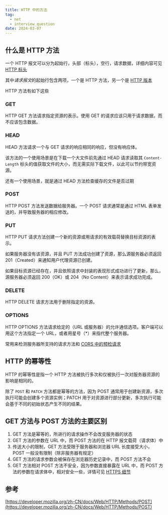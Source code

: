 ```yaml
---
title: HTTP 中的方法
tag:
  - net
  - interview_question
date: 2024-03-07
---
```


## 什么是 HTTP 方法

一个 HTTP 报文可以分为起始行，头部（标头），空行，请求数据，详细内容可见 [HTTP 标头](./HTTP_head.md)

其中*请求报文*的起始行包含两项，一个是 HTTP 方法，另一个是 [HTTP 版本](./HTTP_version.md)

HTTP 方法有如下这些

### GET

HTTP GET 方法请求指定资源的表示。使用 GET 的请求应该只用于请求数据，而不应该包含数据。

### HEAD

HEAD 方法请求一个与 GET 请求的响应相同的响应，但没有响应体。

该方法的一个使用场景是在下载一个大文件前先通过 HEAD 请求读取其 `Content-Length` 标头的值获取文件的大小，而无需实际下载文件，以此可以节约带宽资源。

还有一个使用场景，就是通过 HEAD 方法检查缓存的文件是否过期

### POST

HTTP POST 方法发送数据给服务器。一个 POST 请求通常是通过 HTML 表单发送的，并导致服务器的相应修改。

### PUT

HTTP PUT 请求方法创建一个新的资源或用请求的有效载荷替换目标资源的表示。

如果服务器没有该资源，并且 PUT 方法成功创建了资源，那么源服务器必须返回 201（Created）来通知用户代理资源已创建。

如果目标资源已经存在，并且依照请求中封装的表现形式成功进行了更新，那么，源服务器必须返回 200（OK）或 204（No Content）来表示请求成功完成。

### DELETE

HTTP DELETE 请求方法用于删除指定的资源。

### OPTIONS

HTTP OPTIONS 方法请求给定的（URL 或服务器）的允许通信选项。客户端可以用这个方法指定一个 URL，或者用星号（\*）来指代整个服务器。

常用来检测服务器所支持的请求方法和 [CORS 中的预检请求](./cors.md)

## HTTP 的幂等性

HTTP 的幂等性是指一个 HTTP 方法被执行多次和仅被执行一次对服务器资源的影响是相同的。

除了 `POST` 和 `PATCH` 方法都是幂等的方法，因为 POST 通常用于创建新资源，多次执行可能会创建多个资源实例；PATCH 用于对资源进行部分更新，多次执行可能会基于不同的初始状态产生不同的结果。

## GET 方法与 POST 方法的主要区别

1. GET 方法是幂等的，所进行的请求操作不会改变服务器的状态
1. GET 方法的参数在 URL 中，而 POST 方法的在 HTTP 报文载荷（请求体）中
1. 传送大小的限制，GET 方法受限于服务器和浏览器 URL 长度接受大小，POST 一般没有限制（除非服务器有规定）
1. GET 方法的请求参数会被保存在浏览器历史记录中，而 POST 方法不会
1. GET 方法相对 POST 方法不安全，因为参数直接暴露在 URL 中，而 POST 方法的参数在请求体中，相对安全一些，详情可见 [HTTPS 细节](./HTTPS.md)

## 参考

[https://developer.mozilla.org/zh-CN/docs/Web/HTTP/Methods/POST](https://developer.mozilla.org/zh-CN/docs/Web/HTTP/Methods/POST)
